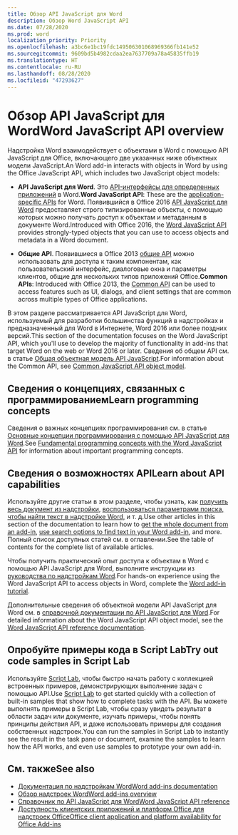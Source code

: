 ```yaml
---
title: Обзор API JavaScript для Word
description: Обзор Word JavaScript API
ms.date: 07/28/2020
ms.prod: word
localization_priority: Priority
ms.openlocfilehash: a3bc6e1bc19fdc149506301068969366fb141e52
ms.sourcegitcommit: 9609bd5b4982cdaa2ea7637709a78a45835ffb19
ms.translationtype: HT
ms.contentlocale: ru-RU
ms.lasthandoff: 08/28/2020
ms.locfileid: "47293627"
---
```

# <a name="word-javascript-api-overview"></a><span data-ttu-id="4ba34-103">Обзор API JavaScript для Word</span><span class="sxs-lookup"><span data-stu-id="4ba34-103">Word JavaScript API overview</span></span>

<span data-ttu-id="4ba34-104">Надстройка Word взаимодействует с объектами в Word с помощью API JavaScript для Office, включающего две указанных ниже объектных модели JavaScript.</span><span class="sxs-lookup"><span data-stu-id="4ba34-104">An Word add-in interacts with objects in Word by using the Office JavaScript API, which includes two JavaScript object models:</span></span>

* <span data-ttu-id="4ba34-105">**API JavaScript для Word**. Это [API-интерфейсы для определенных приложений](../../develop/application-specific-api-model.md) в Word.</span><span class="sxs-lookup"><span data-stu-id="4ba34-105">**Word JavaScript API**: These are the [application-specific APIs](../../develop/application-specific-api-model.md) for Word.</span></span> <span data-ttu-id="4ba34-106">Появившийся в Office 2016 [API JavaScript для Word](/javascript/api/word) предоставляет строго типизированные объекты, с помощью которых можно получать доступ к объектам и метаданным в документе Word.</span><span class="sxs-lookup"><span data-stu-id="4ba34-106">Introduced with Office 2016, the [Word JavaScript API](/javascript/api/word) provides strongly-typed objects that you can use to access objects and metadata in a Word document.</span></span>

* <span data-ttu-id="4ba34-107">**Общие API**. Появившиеся в Office 2013 [общие API](/javascript/api/office) можно использовать для доступа к таким компонентам, как пользовательский интерфейс, диалоговые окна и параметры клиентов, общие для нескольких типов приложений Office.</span><span class="sxs-lookup"><span data-stu-id="4ba34-107">**Common APIs**: Introduced with Office 2013, the [Common API](/javascript/api/office) can be used to access features such as UI, dialogs, and client settings that are common across multiple types of Office applications.</span></span>

<span data-ttu-id="4ba34-108">В этом разделе рассматривается API JavaScript для Word, используемый для разработки большинства функций в надстройках и предназначенный для Word в Интернете, Word 2016 или более поздних версий.</span><span class="sxs-lookup"><span data-stu-id="4ba34-108">This section of the documentation focuses on the Word JavaScript API, which you'll use to develop the majority of functionality in add-ins that target Word on the web or Word 2016 or later.</span></span> <span data-ttu-id="4ba34-109">Сведения об общем API см. в статье [Общая объектная модель API JavaScript](../../develop/office-javascript-api-object-model.md).</span><span class="sxs-lookup"><span data-stu-id="4ba34-109">For information about the Common API, see [Common JavaScript API object model](../../develop/office-javascript-api-object-model.md).</span></span>

## <a name="learn-programming-concepts"></a><span data-ttu-id="4ba34-110">Сведения о концепциях, связанных с программированием</span><span class="sxs-lookup"><span data-stu-id="4ba34-110">Learn programming concepts</span></span>

<span data-ttu-id="4ba34-111">Сведения о важных концепциях программирования см. в статье [Основные концепции программирования с помощью API JavaScript для Word](../../word/word-add-ins-core-concepts.md).</span><span class="sxs-lookup"><span data-stu-id="4ba34-111">See [Fundamental programming concepts with the Word JavaScript API](../../word/word-add-ins-core-concepts.md) for information about important programming concepts.</span></span>

## <a name="learn-about-api-capabilities"></a><span data-ttu-id="4ba34-112">Сведения о возможностях API</span><span class="sxs-lookup"><span data-stu-id="4ba34-112">Learn about API capabilities</span></span>

<span data-ttu-id="4ba34-113">Используйте другие статьи в этом разделе, чтобы узнать, как [получить весь документ из надстройки](../../word/get-the-whole-document-from-an-add-in-for-word.md), [воспользоваться параметрами поиска, чтобы найти текст в надстройке Word,](../../word/search-option-guidance.md) и т. д.</span><span class="sxs-lookup"><span data-stu-id="4ba34-113">Use other articles in this section of the documentation to learn how to [get the whole document from an add-in](../../word/get-the-whole-document-from-an-add-in-for-word.md), [use search options to find text in your Word add-in](../../word/search-option-guidance.md), and more.</span></span> <span data-ttu-id="4ba34-114">Полный список доступных статей см. в оглавлении.</span><span class="sxs-lookup"><span data-stu-id="4ba34-114">See the table of contents for the complete list of available articles.</span></span>

<span data-ttu-id="4ba34-115">Чтобы получить практический опыт доступа к объектам в Word с помощью API JavaScript для Word, выполните инструкции из [руководства по надстройкам Word](../../tutorials/word-tutorial.md).</span><span class="sxs-lookup"><span data-stu-id="4ba34-115">For hands-on experience using the Word JavaScript API to access objects in Word, complete the [Word add-in tutorial](../../tutorials/word-tutorial.md).</span></span>

<span data-ttu-id="4ba34-116">Дополнительные сведения об объектной модели API JavaScript для Word см. в [справочной документации по API JavaScript для Word](/javascript/api/word).</span><span class="sxs-lookup"><span data-stu-id="4ba34-116">For detailed information about the Word JavaScript API object model, see the [Word JavaScript API reference documentation](/javascript/api/word).</span></span>

## <a name="try-out-code-samples-in-script-lab"></a><span data-ttu-id="4ba34-117">Опробуйте примеры кода в Script Lab</span><span class="sxs-lookup"><span data-stu-id="4ba34-117">Try out code samples in Script Lab</span></span>

<span data-ttu-id="4ba34-118">Используйте [Script Lab](../../overview/explore-with-script-lab.md), чтобы быстро начать работу с коллекцией встроенных примеров, демонстрирующих выполнение задач с помощью API.</span><span class="sxs-lookup"><span data-stu-id="4ba34-118">Use [Script Lab](../../overview/explore-with-script-lab.md) to get started quickly with a collection of built-in samples that show how to complete tasks with the API.</span></span> <span data-ttu-id="4ba34-119">Вы можете выполнять примеры в Script Lab, чтобы сразу увидеть результат в области задач или документе, изучать примеры, чтобы понять принципы действия API, и даже использовать примеры для создания собственных надстроек.</span><span class="sxs-lookup"><span data-stu-id="4ba34-119">You can run the samples in Script Lab to instantly see the result in the task pane or document, examine the samples to learn how the API works, and even use samples to prototype your own add-in.</span></span>

## <a name="see-also"></a><span data-ttu-id="4ba34-120">См. также</span><span class="sxs-lookup"><span data-stu-id="4ba34-120">See also</span></span>

* [<span data-ttu-id="4ba34-121">Документация по надстройкам Word</span><span class="sxs-lookup"><span data-stu-id="4ba34-121">Word add-ins documentation</span></span>](../../word/index.yml)
* [<span data-ttu-id="4ba34-122">Обзор надстроек Word</span><span class="sxs-lookup"><span data-stu-id="4ba34-122">Word add-ins overview</span></span>](../../word/word-add-ins-programming-overview.md)
* [<span data-ttu-id="4ba34-123">Справочник по API JavaScript для Word</span><span class="sxs-lookup"><span data-stu-id="4ba34-123">Word JavaScript API reference</span></span>](/javascript/api/word)
* [<span data-ttu-id="4ba34-124">Доступность клиентских приложений и платформ Office для надстроек Office</span><span class="sxs-lookup"><span data-stu-id="4ba34-124">Office client application and platform availability for Office Add-ins</span></span>](../../overview/office-add-in-availability.md)
